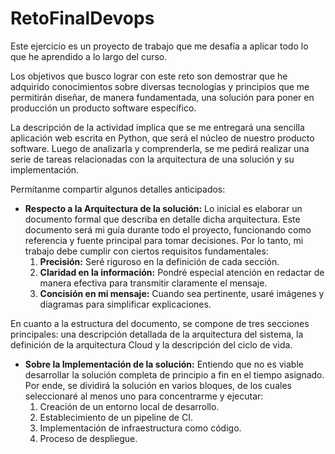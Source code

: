 # RetoFinalDevops

Este ejercicio es un proyecto de trabajo que me desafía a aplicar todo lo que he aprendido a lo largo del curso.

Los objetivos que busco lograr con este reto son demostrar que he adquirido conocimientos sobre diversas tecnologías y principios que me permitirán diseñar, de manera fundamentada, una solución para poner en producción un producto software específico.

La descripción de la actividad implica que se me entregará una sencilla aplicación web escrita en Python, que será el núcleo de nuestro producto software. Luego de analizarla y comprenderla, se me pedirá realizar una serie de tareas relacionadas con la arquitectura de una solución y su implementación.

Permítanme compartir algunos detalles anticipados:
- **Respecto a la Arquitectura de la solución:** Lo inicial es elaborar un documento formal que describa en detalle dicha arquitectura. Este documento será mi guía durante todo el proyecto, funcionando como referencia y fuente principal para tomar decisiones. Por lo tanto, mi trabajo debe cumplir con ciertos requisitos fundamentales:
    1. **Precisión:** Seré riguroso en la definición de cada sección.
    2. **Claridad en la información:** Pondré especial atención en redactar de manera efectiva para transmitir claramente el mensaje.
    3. **Concisión en mi mensaje:** Cuando sea pertinente, usaré imágenes y diagramas para simplificar explicaciones.

En cuanto a la estructura del documento, se compone de tres secciones principales: una descripción detallada de la arquitectura del sistema, la definición de la arquitectura Cloud y la descripción del ciclo de vida.

- **Sobre la Implementación de la solución:** Entiendo que no es viable desarrollar la solución completa de principio a fin en el tiempo asignado. Por ende, se dividirá la solución en varios bloques, de los cuales seleccionaré al menos uno para concentrarme y ejecutar:
    1. Creación de un entorno local de desarrollo.
    2. Establecimiento de un pipeline de CI.
    3. Implementación de infraestructura como código.
    4. Proceso de despliegue.

